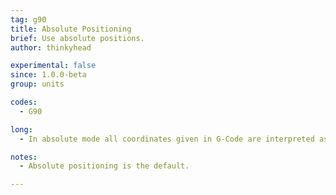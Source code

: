 ```yaml
---
tag: g90
title: Absolute Positioning
brief: Use absolute positions.
author: thinkyhead

experimental: false
since: 1.0.0-beta
group: units

codes:
  - G90

long:
  - In absolute mode all coordinates given in G-Code are interpreted as positions in the logical coordinate space. This includes the extruder position unless overridden by [`M83`](M083.html).

notes:
  - Absolute positioning is the default.

---
```

